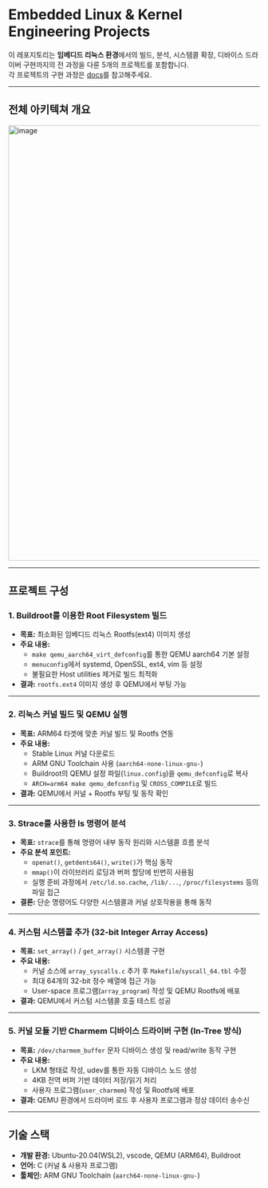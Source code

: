 # Embedded Linux & Kernel Engineering Projects

이 레포지토리는 **임베디드 리눅스 환경**에서의 빌드, 분석, 시스템콜 확장, 디바이스 드라이버 구현까지의 전 과정을 다룬 5개의 프로젝트를 포함합니다.
<BR>각 프로젝트의 구현 과정은 [docs](https://github.com/YJCHOI15/embedded-linux-kernel/tree/main/docs)를 참고해주세요.

---
## 전체 아키텍쳐 개요
<img width="1410" height="873" alt="image" src="https://github.com/user-attachments/assets/6824a83f-dab3-4d21-ae94-e71a3356bc97" />

---

## 프로젝트 구성

### 1. Buildroot를 이용한 Root Filesystem 빌드
- **목표:** 최소화된 임베디드 리눅스 Rootfs(ext4) 이미지 생성
- **주요 내용:**
  - `make qemu_aarch64_virt_defconfig`를 통한 QEMU aarch64 기본 설정
  - `menuconfig`에서 systemd, OpenSSL, ext4, vim 등 설정
  - 불필요한 Host utilities 제거로 빌드 최적화
- **결과:** `rootfs.ext4` 이미지 생성 후 QEMU에서 부팅 가능

---

### 2. 리눅스 커널 빌드 및 QEMU 실행
- **목표:** ARM64 타겟에 맞춘 커널 빌드 및 Rootfs 연동
- **주요 내용:**
  - Stable Linux 커널 다운로드
  - ARM GNU Toolchain 사용 (`aarch64-none-linux-gnu-`)
  - Buildroot의 QEMU 설정 파일(`linux.config`)을 `qemu_defconfig`로 복사
  - `ARCH=arm64 make qemu_defconfig` 및 `CROSS_COMPILE`로 빌드
- **결과:** QEMU에서 커널 + Rootfs 부팅 및 동작 확인

---

### 3. Strace를 사용한 ls 명령어 분석
- **목표:** `strace`를 통해 명령어 내부 동작 원리와 시스템콜 흐름 분석
- **주요 분석 포인트:**
  - `openat()`, `getdents64()`, `write()`가 핵심 동작
  - `mmap()`이 라이브러리 로딩과 버퍼 할당에 빈번히 사용됨
  - 실행 준비 과정에서 `/etc/ld.so.cache`, `/lib/...`, `/proc/filesystems` 등의 파일 접근
- **결론:** 단순 명령어도 다양한 시스템콜과 커널 상호작용을 통해 동작

---

### 4. 커스텀 시스템콜 추가 (32-bit Integer Array Access)
- **목표:** `set_array()` / `get_array()` 시스템콜 구현
- **주요 내용:**
  - 커널 소스에 `array_syscalls.c` 추가 후 `Makefile`/`syscall_64.tbl` 수정
  - 최대 64개의 32-bit 정수 배열에 접근 가능
  - User-space 프로그램(`array_program`) 작성 및 QEMU Rootfs에 배포
- **결과:** QEMU에서 커스텀 시스템콜 호출 테스트 성공

---

### 5. 커널 모듈 기반 Charmem 디바이스 드라이버 구현 (In-Tree 방식)
- **목표:** `/dev/charmem_buffer` 문자 디바이스 생성 및 read/write 동작 구현
- **주요 내용:**
  - LKM 형태로 작성, udev를 통한 자동 디바이스 노드 생성
  - 4KB 전역 버퍼 기반 데이터 저장/읽기 처리
  - 사용자 프로그램(`user_charmem`) 작성 및 Rootfs에 배포
- **결과:** QEMU 환경에서 드라이버 로드 후 사용자 프로그램과 정상 데이터 송수신

---

## 기술 스택
- **개발 환경:** Ubuntu-20.04(WSL2), vscode, QEMU (ARM64), Buildroot
- **언어:** C (커널 & 사용자 프로그램)
- **툴체인:** ARM GNU Toolchain (`aarch64-none-linux-gnu-`)
